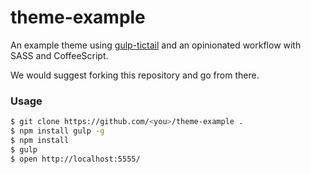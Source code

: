 # theme-example

An example theme using [gulp-tictail](https://github.com/tictail/theme-example) and an opinionated workflow with SASS and CoffeeScript.

We would suggest forking this repository and go from there.

### Usage
```bash
$ git clone https://github.com/<you>/theme-example .
$ npm install gulp -g
$ npm install
$ gulp
$ open http://localhost:5555/
```
